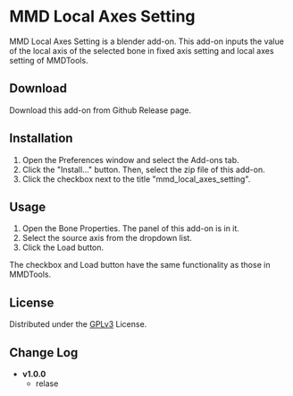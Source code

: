 # MMD Local Axes Setting
MMD Local Axes Setting is a blender add-on. This add-on inputs the value of the local axis of the selected bone in fixed axis setting and local axes setting of MMDTools.

## Download
Download this add-on from Github Release page.

## Installation
1. Open the Preferences window and select the Add-ons tab.
2. Click the "Install..." button. Then, select the zip file of this add-on.
3. Click the checkbox next to the title "mmd_local_axes_setting".

## Usage
1. Open the Bone Properties. The panel of this add-on is in it.
2. Select the source axis from the dropdown list.
3. Click the Load button.

The checkbox and Load button have the same functionality as those in MMDTools.

## License
Distributed under the [GPLv3](LICENSE) License.

## Change Log 
- **v1.0.0**
  - relase
